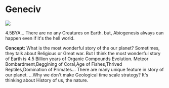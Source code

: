 # Geneciv
![](/extraImages/Planet-Earth.png)

4.5BYA...
There are no any Creatures on Earth.
but, Abiogenesis always can happen even if it's the hell world.

**Concept:**
What is the most wonderful story of the our planet?
Sometimes, they talk about Religious or Great  war.
But I think the most wonderful story of Earth is 4.5 Billion years of Organic Compounds Evolution.
Meteor Bombardment,Beggining of Coral,Age of Fishes,Thrived Reptiles,Domination of Primates...
There are many unique feature in story of our planet.
...Why we don't make Geological time scale strategy?
It's thinking about History of us, the nature.
